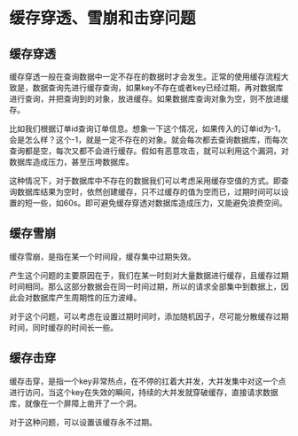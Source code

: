 # 缓存穿透、雪崩和击穿问题

## 缓存穿透

缓存穿透一般在查询数据中一定不存在的数据时才会发生。正常的使用缓存流程大致是，数据查询先进行缓存查询，如果key不存在或者key已经过期，再对数据库进行查询，并把查询到的对象，放进缓存。如果数据库查询对象为空，则不放进缓存。

比如我们根据订单id查询订单信息。想象一下这个情况，如果传入的订单id为-1，会是怎么样？这个-1，就是一定不存在的对象。就会每次都去查询数据库，而每次查询都是空，每次又都不会进行缓存。假如有恶意攻击，就可以利用这个漏洞，对数据库造成压力，甚至压垮数据库。

这种情况下，对于数据库中不存在的数据我们可以考虑采用缓存空值的方式。即查询数据库结果为空时，依然创建缓存，只不过缓存的值为空而已，过期时间可以设置的短一些，如60s。即可避免缓存穿透对数据库造成压力，又能避免浪费空间。

## 缓存雪崩

缓存雪崩，是指在某一个时间段，缓存集中过期失效。

产生这个问题的主要原因在于，我们在某一时刻对大量数据进行缓存，且缓存过期时间相同。那么这部分数据会在同一时间过期，所以的请求全部集中到数据上，因此会对数据库产生周期性的压力波峰。

对于这个问题，可以考虑在设置过期时间时，添加随机因子，尽可能分散缓存过期时间，同时缓存的时间长一些。

## 缓存击穿

缓存击穿，是指一个key非常热点，在不停的扛着大并发，大并发集中对这一个点进行访问，当这个key在失效的瞬间，持续的大并发就穿破缓存，直接请求数据库，就像在一个屏障上凿开了一个洞。

对于这种问题，可以设置该缓存永不过期。